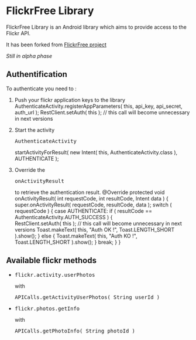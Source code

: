 FlickrFree Library
==================

FlickrFree Library is an Android library which aims to provide access to the Flickr API.

It has been forked from [FlickrFree project](http://code.google.com/p/flickrfree)

_Still in alpha phase_

Authentification
----------------------

To authenticate you need to : 
1. Push your flickr application keys to the library
    AuthenticateActivity.registerAppParameters( this, api_key, api_secret, auth_url );
    RestClient.setAuth( this ); // this call will become unnecessary in next versions

2. Start the activity <pre>AuthenticateActivity</pre>
     startActivityForResult( new Intent( this, AuthenticateActivity.class ), AUTHENTICATE );

3. Override the <pre>onActivityResult</pre> to retrieve the authentication result.
    @Override
    protected void onActivityResult( int requestCode, int resultCode, Intent data )
    {
        super.onActivityResult( requestCode, resultCode, data );
        switch ( requestCode )
        {
            case AUTHENTICATE:
                if ( resultCode == AuthenticateActivity.AUTH_SUCCESS )
                {                    
                    RestClient.setAuth( this ); // this call will become unnecessary in next versions
                    Toast.makeText( this, "Auth OK !", Toast.LENGTH_SHORT ).show();
                }
                else
                {
                    Toast.makeText( this, "Auth KO !", Toast.LENGTH_SHORT ).show();
                }
                break;
        }
    }

Available flickr methods
---------------------------

* <pre>flickr.activity.userPhotos</pre> with <pre>APICalls.getActivityUserPhotos( String userId )</pre>
* <pre>flickr.photos.getInfo</pre> with <pre>APICalls.getPhotoInfo( String photoId )</pre>